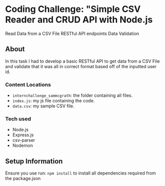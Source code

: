 # Coding Challenge: "Simple CSV Reader and CRUD API with Node.js

Read Data from a CSV File
RESTful API endpoints
Data Validation

## About

In this task I had to develop a basic RESTful API to get data from a CSV File and validate that it was all in correct format based off of the inputted user id.


### Content Locations
- `internchallenge_sammcgrath`: the folder containing all files.
- `index.js`: my js file containing the code.
- `data.csv`: my sample CSV file.


### Tech used
- Node.js
- Express.js
- csv-parser
- Nodemon


## Setup Information

Ensure you use run: ``` npm install ``` to install all dependencies required from the package.json


